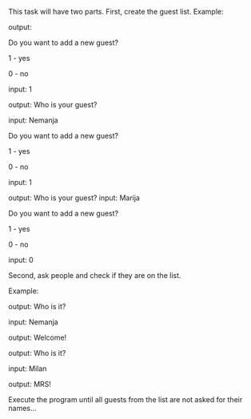 This task will have two parts.
First, create the guest list.
Example:

output: 

Do you want to add a new guest?

1 - yes

0 - no

input: 1


output: Who is your guest?

input: Nemanja


Do you want to add a new guest?

1 - yes

0 - no

input: 1


output: Who is your guest?
input: Marija


Do you want to add a new guest?

1 - yes

0 - no

input: 0

Second, ask people and check if they are on the list.

Example:


output: Who is it?

input: Nemanja

output: Welcome!


output: Who is it?

input: Milan

output: MRS!


Execute the program until all guests from the list are not asked for their names...




